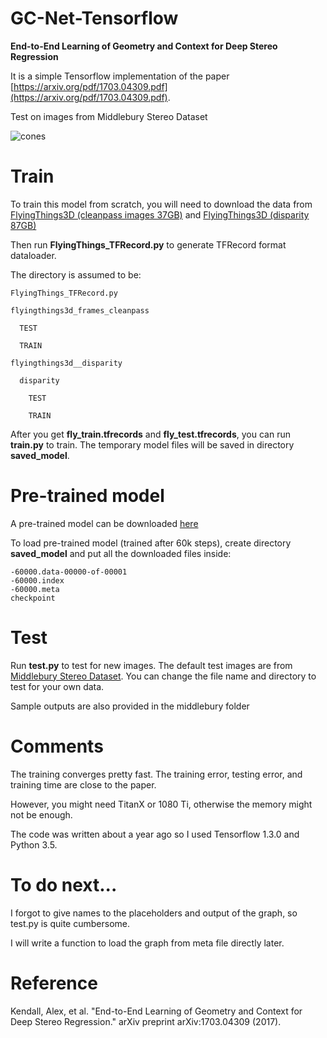 # GC-Net-Tensorflow
**End-to-End Learning of Geometry and Context for Deep Stereo Regression**

It is a simple Tensorflow implementation of the paper [https://arxiv.org/pdf/1703.04309.pdf](https://arxiv.org/pdf/1703.04309.pdf).

Test on images from Middlebury Stereo Dataset

![cones](https://github.com/kelkelcheng/GC-Net-Tensorflow/blob/master/middlebury/cones/test_disparity.jpg)

# Train
To train this model from scratch, you will need to download the data from 
[FlyingThings3D (cleanpass images 37GB)](https://lmb.informatik.uni-freiburg.de/data/SceneFlowDatasets_CVPR16/Release_april16/data/FlyingThings3D/raw_data/flyingthings3d__frames_cleanpass.tar)
and [FlyingThings3D (disparity 87GB)](https://lmb.informatik.uni-freiburg.de/data/SceneFlowDatasets_CVPR16/Release_april16/data/FlyingThings3D/derived_data/flyingthings3d__disparity.tar.bz2)

Then run **FlyingThings_TFRecord.py** to generate TFRecord format dataloader.

The directory is assumed to be:

    FlyingThings_TFRecord.py

    flyingthings3d_frames_cleanpass

      TEST
    
      TRAIN

    flyingthings3d__disparity

      disparity
    
        TEST

        TRAIN

After you get **fly_train.tfrecords** and **fly_test.tfrecords**, you can run **train.py** to train.
The temporary model files will be saved in directory **saved_model**.

# Pre-trained model
A pre-trained model can be downloaded [here](https://drive.google.com/open?id=1N64rp2sJieJJH-EoK59SyUxGK39HTmxK)

To load pre-trained model (trained after 60k steps), create directory **saved_model** and put all the downloaded files inside:
    
    -60000.data-00000-of-00001
    -60000.index
    -60000.meta
    checkpoint

# Test
Run **test.py** to test for new images. The default test images are from [Middlebury Stereo Dataset](http://vision.middlebury.edu/stereo/). 
You can change the file name and directory to test for your own data.

Sample outputs are also provided in the middlebury folder

# Comments
The training converges pretty fast. The training error, testing error, and training time are close to the paper.

However, you might need TitanX or 1080 Ti, otherwise the memory might not be enough. 

The code was written about a year ago so I used Tensorflow 1.3.0 and Python 3.5.

# To do next...
I forgot to give names to the placeholders and output of the graph, so test.py is quite cumbersome.

I will write a function to load the graph from meta file directly later.

# Reference
Kendall, Alex, et al. "End-to-End Learning of Geometry and Context for Deep Stereo Regression." arXiv preprint arXiv:1703.04309 (2017).
